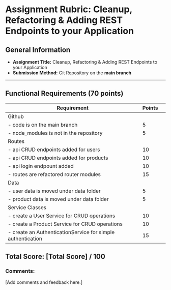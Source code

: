 # Assignment Rubric: Cleanup, Refactoring & Adding REST Endpoints to your Application

## General Information

- **Assignment Title:** Cleanup, Refactoring & Adding REST Endpoints to your Application
- **Submission Method:** Git Repository on the **main branch**

---

## Functional Requirements (70 points)

| Requirement                                                 | Points |     |
| ----------------------------------------------------------- | ------ | --- |
| Github                                                      |        |     |
| - code is on the main branch                                | 5      |     |
| - node_modules is not in the repository                     | 5      |     |
| Routes                                                      |        |     |
| - api CRUD endpoints added for users                        | 10     |     |
| - api CRUD endpoints added for products                     | 10     |     |
| - api login endpount added                                  | 10     |     |
| - routes are refactored router modules                      | 15     |     |
| Data                                                        |        |     |
| - user data is moved under data folder                      | 5      |     |
| - product data is moved under data folder                   | 5      |     |
| Service Classes                                             |        |     |
| - create a User Service for CRUD operations                 | 10     |     |
| - create a Product Service for CRUD operations              | 10     |     |
| - create an AuthenticationService for simple authentication | 15     |     |

## Total Score: [Total Score] / 100

### Comments:

[Add comments and feedback here.]
